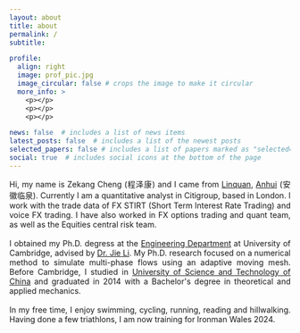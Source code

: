 ```yaml
---
layout: about
title: about
permalink: /
subtitle:  

profile:
  align: right
  image: prof_pic.jpg
  image_circular: false # crops the image to make it circular
  more_info: >
    <p></p>
    <p></p>
    <p></p>

news: false  # includes a list of news items
latest_posts: false  # includes a list of the newest posts
selected_papers: false # includes a list of papers marked as "selected={true}"
social: true  # includes social icons at the bottom of the page
---
```


<div style='text-align: justify;'>
Hi, my name is Zekang Cheng (程泽康) and I came from <a href="https://en.wikipedia.org/wiki/Linquan_County">Linquan</a>, <a href="https://en.wikipedia.org/wiki/Anhui">Anhui</a> (安徽临泉). Currently I am a quantitative analyst in Citigroup, based in London. I work with the trade data of FX STIRT (Short Term Interest Rate Trading) and voice FX trading. I have also worked in FX options trading and quant team, as well as the Equities central risk team.
<br/><br/>
I obtained my Ph.D. degress at the <a href="http://www.eng.cam.ac.uk/">Engineering Department</a> at University of Cambridge, advised by <a href="https://www.ieef.cam.ac.uk/user/jl305">Dr. Jie Li</a>. My Ph.D. research focused on a numerical method to simulate multi-phase flows using an adaptive moving mesh. Before Cambridge, I studied in <a href="https://en.ustc.edu.cn/">University of Science and Technology of China</a> and graduated in 2014 with a Bachelor's degree in theoretical and applied mechanics. 
<br/><br/>
In my free time, I enjoy swimming, cycling, running, reading and hillwalking. Having done a few triathlons, I am now training for Ironman Wales 2024.  
</div>

